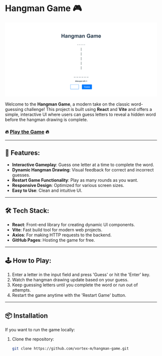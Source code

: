 # Hangman Game 🎮

![Hangman Game Screenshot](./client/src/assets/hangman_screenshot.png)

Welcome to the **Hangman Game**, a modern take on the classic word-guessing challenge! This project is built using **React** and **Vite** and offers a simple, interactive UI where users can guess letters to reveal a hidden word before the hangman drawing is complete.

### 🔥 [Play the Game](https://vortex-m.github.io/hangman-game) 🔥

---

## 🚀 Features:
- **Interactive Gameplay**: Guess one letter at a time to complete the word.
- **Dynamic Hangman Drawing**: Visual feedback for correct and incorrect guesses.
- **Restart Game Functionality**: Play as many rounds as you want.
- **Responsive Design**: Optimized for various screen sizes.
- **Easy to Use**: Clean and intuitive UI.

---

## 🛠️ Tech Stack:
- **React**: Front-end library for creating dynamic UI components.
- **Vite**: Fast build tool for modern web projects.
- **Axios**: For making HTTP requests to the backend.
- **GitHub Pages**: Hosting the game for free.

---

## 🕹️ How to Play:
1. Enter a letter in the input field and press 'Guess' or hit the 'Enter' key.
2. Watch the hangman drawing update based on your guess.
3. Keep guessing letters until you complete the word or run out of attempts.
4. Restart the game anytime with the 'Restart Game' button.

---

## 📦 Installation

If you want to run the game locally:

1. Clone the repository:
   ```bash
   git clone https://github.com/vortex-m/hangman-game.git
